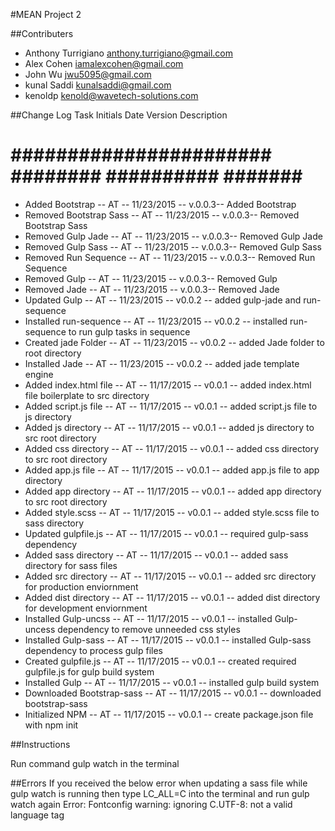 
#MEAN Project 2

##Contributers

- Anthony Turrigiano <anthony.turrigiano@gmail.com>
- Alex Cohen  <iamalexcohen@gmail.com>
- John Wu <jwu5095@gmail.com>
- kunal Saddi <kunalsaddi@gmail.com>
- kenoldp <kenold@wavetech-solutions.com>

##Change Log
  Task                      Initials Date          Version   Description
# #######################   ######## ##########    #######   #####################################################
- Added Bootstrap           -- AT -- 11/23/2015 -- v.0.0.3-- Added Bootstrap
- Removed Bootstrap Sass    -- AT -- 11/23/2015 -- v.0.0.3-- Removed Bootstrap Sass
- Removed Gulp Jade         -- AT -- 11/23/2015 -- v.0.0.3-- Removed Gulp Jade
- Removed Gulp Sass         -- AT -- 11/23/2015 -- v.0.0.3-- Removed Gulp Sass
- Removed Run Sequence      -- AT -- 11/23/2015 -- v.0.0.3-- Removed Run Sequence
- Removed Gulp              -- AT -- 11/23/2015 -- v.0.0.3-- Removed Gulp
- Removed Jade              -- AT -- 11/23/2015 -- v.0.0.3-- Removed Jade
- Updated Gulp              -- AT -- 11/23/2015 -- v0.0.2 -- added gulp-jade and run-sequence
- Installed run-sequence    -- AT -- 11/23/2015 -- v0.0.2 -- installed run-sequence to run gulp tasks in sequence
- Created jade Folder       -- AT -- 11/23/2015 -- v0.0.2 -- added Jade folder to root directory
- Installed Jade            -- AT -- 11/23/2015 -- v0.0.2 -- added jade template engine
- Added index.html file     -- AT -- 11/17/2015 -- v0.0.1 -- added index.html file boilerplate to src directory
- Added script.js file      -- AT -- 11/17/2015 -- v0.0.1 -- added script.js file to js directory
- Added js directory        -- AT -- 11/17/2015 -- v0.0.1 -- added js directory to src root directory
- Added css directory       -- AT -- 11/17/2015 -- v0.0.1 -- added css directory to src root directory
- Added app.js file         -- AT -- 11/17/2015 -- v0.0.1 -- added app.js file to app directory
- Added app directory       -- AT -- 11/17/2015 -- v0.0.1 -- added app directory to src root directory
- Added style.scss          -- AT -- 11/17/2015 -- v0.0.1 -- added style.scss file to sass directory        
- Updated gulpfile.js       -- AT -- 11/17/2015 -- v0.0.1 -- required gulp-sass dependency
- Added sass directory      -- AT -- 11/17/2015 -- v0.0.1 -- added sass directory for sass files
- Added src directory       -- AT -- 11/17/2015 -- v0.0.1 -- added src directory for production enviornment
- Added dist directory      -- AT -- 11/17/2015 -- v0.0.1 -- added dist directory for development enviornment
- Installed Gulp-uncss      -- AT -- 11/17/2015 -- v0.0.1 -- installed Gulp-uncess dependency to remove unneeded css styles
- Installed Gulp-sass       -- AT -- 11/17/2015 -- v0.0.1 -- installed Gulp-sass dependency to process gulp files
- Created gulpfile.js       -- AT -- 11/17/2015 -- v0.0.1 -- created required gulpfile.js for gulp build system
- Installed Gulp            -- AT -- 11/17/2015 -- v0.0.1 -- installed gulp build system
- Downloaded Bootstrap-sass -- AT -- 11/17/2015 -- v0.0.1 -- downloaded bootstrap-sass 
- Initialized NPM           -- AT -- 11/17/2015 -- v0.0.1 -- create package.json file with npm init

##Instructions

Run command gulp watch in the terminal 

##Errors
If you received the below error when updating a sass file while gulp watch is running then type LC_ALL=C into the terminal and run gulp watch again
Error: Fontconfig warning: ignoring C.UTF-8: not a valid language tag


